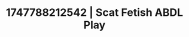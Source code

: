 ---
categories:
- JOI (jerk off instructions)
- Flushed skin
- Mindful pleasure
- Modesty
- Erotic slow burn
image: /assets/images/1747788212542.jpg
layout: post
seo:
  description: Featured content with sensual Scat Fetish, ABDL Play. HD images available.
  keywords: Scat Fetish, ABDL Play
  og_image: /assets/images/1747788212542.jpg
  schema_type: VisualArtwork
tags:
- ABDL Play
- '#1747788212542'
- Scat Fetish
title: 1747788212542 | Scat Fetish ABDL Play
---